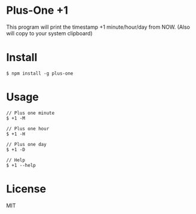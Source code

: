 # Plus-One +1 #

This program will print the timestamp +1 minute/hour/day from NOW. (Also will copy to your system clipboard)

# Install #
```
$ npm install -g plus-one
```

# Usage #
```
// Plus one minute
$ +1 -M

// Plus one hour
$ +1 -H

// Plus one day
$ +1 -D

// Help
$ +1 --help
```

# License #

MIT
